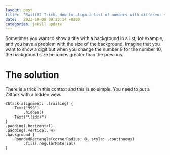 ```yaml
---
layout: post
title:  "SwiftUI Trick. How to align a list of numbers with different sizes."
date:   2023-10-08 09:20:14 +0200
categories: jekyll update
---
```


Sometimes you want to show a title with a background in a list, for example, and you have a problem with the size of the background. Imagine that you want to show a digit but when you change the number 9 for the number 10, the background size becomes greater than the previous.

# The solution

There is a trick in this context and this is so simple. You need to put a ZStack with a hidden view.

```
ZStack(alignment: .trailing) {
    Text("999")
        .hidden()
    Text("\(idx)")
}
.padding(.horizontal)
.padding(.vertical, 4)
.background {
    RoundedRectangle(cornerRadius: 8, style: .continuous)
        .fill(.regularMaterial)
}
```